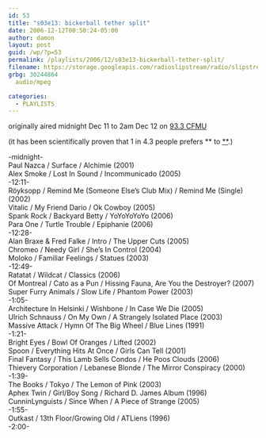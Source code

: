 ```yaml
---
id: 53
title: "s03e13: bickerball tether split"
date: 2006-12-12T00:50:24-05:00
author: damon
layout: post
guid: /wp/?p=53
permalink: /playlists/2006/12/s03e13-bickerball-tether-split/
filename: https://storage.googleapis.com/radioslipstream/radio/slipstream-s3e13.mp3
grbg: 30244864
  audio/mpeg

categories:
  - PLAYLISTS
---
```


originally aired midnight Dec 11 to 2am Dec 12 on [93.3 CFMU](http://cfmu.mcmaster.ca)

(it has been scientifically proven that 1 in 4.3 people prefers ** to [**](https://storage.googleapis.com/radioslipstream/radio/slipstream-s3e13.mp3).)

-midnight-  
Paul Nazca / Surface / Alchimie (2001)  
Alex Smoke / Lost In Sound / Incommunicado (2005)  
-12:11-  
Röyksopp / Remind Me (Someone Else’s Club Mix) / Remind Me (Single) (2002)  
Vitalic / My Friend Dario / Ok Cowboy (2005)  
Spank Rock / Backyard Betty / YoYoYoYoYo (2006)  
Para One / Turtle Trouble / Epiphanie (2006)  
-12:28-  
Alan Braxe & Fred Falke / Intro / The Upper Cuts (2005)  
Chromeo / Needy Girl / She’s In Control (2004)  
Moloko / Familiar Feelings / Statues (2003)  
-12:49-  
Ratatat / Wildcat / Classics (2006)  
Of Montreal / Cato as a Pun / Hissing Fauna, Are You the Destroyer? (2007)  
Super Furry Animals / Slow Life / Phantom Power (2003)  
-1:05-  
Architecture In Helsinki / Wishbone / In Case We Die (2005)  
Ulrich Schnauss / On My Own / A Strangely Isolated Place (2003)  
Massive Attack / Hymn Of The Big Wheel / Blue Lines (1991)  
-1:21-  
Bright Eyes / Bowl Of Oranges / Lifted (2002)  
Spoon / Everything Hits At Once / Girls Can Tell (2001)  
Final Fantasy / This Lamb Sells Condos / He Poos Clouds (2006)  
Thievery Corporation / Lebanese Blonde / The Mirror Conspiracy (2000)  
-1:39-  
The Books / Tokyo / The Lemon of Pink (2003)  
Aphex Twin / Girl/Boy Song / Richard D. James Album (1996)  
CunninLynguists / Since When / A Piece of Strange (2005)  
-1:55-  
Outkast / 13th Floor/Growing Old / ATLiens (1996)  
-2:00-
